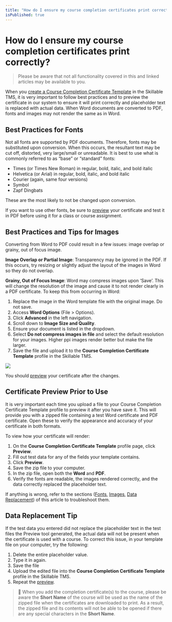 ```yaml
---
title: "How do I ensure my course completion certificates print correctly?"
isPublished: true
---
```


# How do I ensure my course completion certificates print correctly?

> Please be aware that not all functionality covered in this and linked articles may be available to you.

When you [create a Course Completion Certificate Template](create-completion-certificates.md) in the Skillable TMS, it is very important to follow best practices and to preview the certificate in our system to ensure it will print correctly and placeholder text is replaced with actual data. When Word documents are converted to PDF, fonts and images may not render the same as in Word.

## Best Practices for Fonts

Not all fonts are supported by PDF documents. Therefore, fonts may be substituted upon conversion. When this occurs, the resultant text may be cut off, distorted, very large/small or unreadable. It is best to use what is commonly referred to as “base” or “standard” fonts:

- Times (or Times New Roman) in regular, bold, italic, and bold italic
- Helvetica (or Arial) in regular, bold, italic, and bold italic
- Courier (again, same four versions)
- Symbol
- Zapf Dingbats

These are the most likely to not be changed upon conversion.

If you want to use other fonts, be sure to [preview](#certificate-preview-prior-to-use) your certificate and test it in PDF before using it for a class or course assignment.

## Best Practices and Tips for Images

Converting from Word to PDF could result in a few issues: image overlap or grainy, out of focus image.

**Image Overlap or Partial Image**: Transparency may be ignored in the PDF. If this occurs, try resizing or slightly adjust the layout of the images in Word so they do not overlap.

**Grainy, Out of Focus Image**: Word may compress images upon ‘Save’. This will change the resolution of the image and cause it to not render clearly in a PDF certificate. To keep this from occurring in Word:
1. Replace the image in the Word template file with the original image. Do not save.
1. Access **Word Options** (File > Options).
1. Click **Advanced** in the left navigation.
1. Scroll down to **Image Size and Quality**.
1. Ensure your document is listed in the dropdown.
1. Select **Do not compress images in file** and select the default resolution for your images. Higher ppi images render better but make the file larger.
1. Save the file and upload it to the **Course Completion Certificate Template** profile in the Skillable TMS.

![](/tms/images/word-options.png)

You should [preview](#certificate-preview-prior-to-use) your certificate after the changes.

## Certificate Preview Prior to Use

It is very important each time you upload a file to your Course Completion Certificate Template profile to preview it after you have save it. This will provide you with a zipped file containing a test Word certificate and PDF certificate. Open these to verify the appearance and accuracy of your certificate in both formats.

To view how your certificate will render:
1. On the **Course Completion Certificate Template** profile page, click **Preview**.
1. Fill out test data for any of the fields your template contains.
1. Click **Preview**.
1. Save the zip file to your computer.
1. In the zip file, open both the **Word** and **PDF**.
1. Verify the fonts are readable, the images rendered correctly, and the data correctly replaced the placeholder text.

If anything is wrong, refer to the sections ([Fonts](#best-practices-for-fonts), [Images](#best-practices-and-tips-for-images), [Data Replacement](#data-replacement-tip)) of this article to troubleshoot them.

## Data Replacement Tip

If the test data you entered did not replace the placeholder text in the test files the Preview tool generated, the actual data will not be present when the certificate is used with a course. To correct this issue, in your template file on your computer, try the following:
1. Delete the entire placeholder value.
1. Type it in again.
1. Save the file
1. Upload the edited file into the **Course Completion Certificate Template** profile in the Skillable TMS.
1. Repeat the [preview](#certificate-preview-prior-to-use).

> :small_blue_diamond: When you add the completion certificate(s) to the course, please be aware the **Short Name** of the course will be used as the name of the zipped file when the certificates are downloaded to print. As a result, the zipped file and its contents will not be able to be opened if there are any special characters in the **Short Name**.
